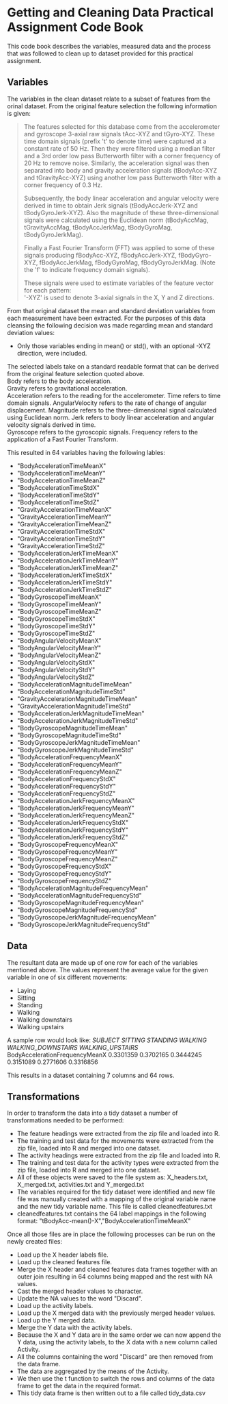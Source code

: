 # Getting and Cleaning Data Practical Assignment Code Book  
This code book describes the variables, measured data and the process that was followed to clean up to dataset provided for this practical assignment.

## Variables  
The variables in the clean dataset relate to a subset of features from the orinal dataset. From the original feature selection the following information is given:

>The features selected for this database come from the accelerometer and gyroscope 3-axial raw signals tAcc-XYZ and tGyro-XYZ. These time domain signals (prefix 't' to denote time) were captured at a constant rate of 50 Hz. Then they were filtered using a median filter and a 3rd order low pass Butterworth filter with a corner frequency of 20 Hz to remove noise. Similarly, the acceleration signal was then separated into body and gravity acceleration signals (tBodyAcc-XYZ and tGravityAcc-XYZ) using another low pass Butterworth filter with a corner frequency of 0.3 Hz. 
>
>Subsequently, the body linear acceleration and angular velocity were derived in time to obtain Jerk signals (tBodyAccJerk-XYZ and tBodyGyroJerk-XYZ). Also the magnitude of these three-dimensional signals were calculated using the Euclidean norm (tBodyAccMag, tGravityAccMag, tBodyAccJerkMag, tBodyGyroMag, tBodyGyroJerkMag). 
>
>Finally a Fast Fourier Transform (FFT) was applied to some of these signals producing fBodyAcc-XYZ, fBodyAccJerk-XYZ, fBodyGyro-XYZ, fBodyAccJerkMag, fBodyGyroMag, fBodyGyroJerkMag. (Note the 'f' to indicate frequency domain signals). 
>
>These signals were used to estimate variables of the feature vector for each pattern:  
>'-XYZ' is used to denote 3-axial signals in the X, Y and Z directions.

From that original dataset the mean and standard deviation variables from each measurement have been extracted. For the purposes of this data cleansing the following decision was made regarding mean and standard deviation values:  
* Only those variables ending in mean() or std(), with an optional -XYZ direction, were included.

The selected labels take on a standard readable format that can be derived from the original feature selection quoted above.  
Body refers to the body acceleration.  
Gravity refers to gravitational acceleration.  
Acceleration refers to the reading for the accelerometer.
Time refers to time domain signals.
AngularVelocity refers to the rate of change of angular displacement.
Magnitude refers to the three-dimensional signal calculated using Euclidean norm.
Jerk refers to body linear acceleration and angular velocity signals derived in time.  
Gyroscope refers to the gyroscopic signals.
Frequency refers to the application of a Fast Fourier Transform.

This resulted in 64 variables having the following lables:
* "BodyAccelerationTimeMeanX"
* "BodyAccelerationTimeMeanY"
* "BodyAccelerationTimeMeanZ"
* "BodyAccelerationTimeStdX"
* "BodyAccelerationTimeStdY"
* "BodyAccelerationTimeStdZ"
* "GravityAccelerationTimeMeanX"
* "GravityAccelerationTimeMeanY"
* "GravityAccelerationTimeMeanZ"
* "GravityAccelerationTimeStdX"
* "GravityAccelerationTimeStdY"
* "GravityAccelerationTimeStdZ"
* "BodyAccelerationJerkTimeMeanX"
* "BodyAccelerationJerkTimeMeanY"
* "BodyAccelerationJerkTimeMeanZ"
* "BodyAccelerationJerkTimeStdX"
* "BodyAccelerationJerkTimeStdY"
* "BodyAccelerationJerkTimeStdZ"
* "BodyGyroscopeTimeMeanX"
* "BodyGyroscopeTimeMeanY"
* "BodyGyroscopeTimeMeanZ"
* "BodyGyroscopeTimeStdX"
* "BodyGyroscopeTimeStdY"
* "BodyGyroscopeTimeStdZ"
* "BodyAngularVelocityMeanX"
* "BodyAngularVelocityMeanY"
* "BodyAngularVelocityMeanZ"
* "BodyAngularVelocityStdX"
* "BodyAngularVelocityStdY"
* "BodyAngularVelocityStdZ"
* "BodyAccelerationMagnitudeTimeMean"
* "BodyAccelerationMagnitudeTimeStd"
* "GravityAccelerationMagnitudeTimeMean"
* "GravityAccelerationMagnitudeTimeStd"
* "BodyAccelerationJerkMagnitudeTimeMean"
* "BodyAccelerationJerkMagnitudeTimeStd"
* "BodyGyroscopeMagnitudeTimeMean"
* "BodyGyroscopeMagnitudeTimeStd"
* "BodyGyroscopeJerkMagnitudeTimeMean"
* "BodyGyroscopeJerkMagnitudeTimeStd"
* "BodyAccelerationFrequencyMeanX"
* "BodyAccelerationFrequencyMeanY"
* "BodyAccelerationFrequencyMeanZ"
* "BodyAccelerationFrequencyStdX"
* "BodyAccelerationFrequencyStdY"
* "BodyAccelerationFrequencyStdZ"
* "BodyAccelerationJerkFrequencyMeanX"
* "BodyAccelerationJerkFrequencyMeanY"
* "BodyAccelerationJerkFrequencyMeanZ"
* "BodyAccelerationJerkFrequencyStdX"
* "BodyAccelerationJerkFrequencyStdY"
* "BodyAccelerationJerkFrequencyStdZ"
* "BodyGyroscopeFrequencyMeanX"
* "BodyGyroscopeFrequencyMeanY"
* "BodyGyroscopeFrequencyMeanZ"
* "BodyGyroscopeFrequencyStdX"
* "BodyGyroscopeFrequencyStdY"
* "BodyGyroscopeFrequencyStdZ"
* "BodyAccelerationMagnitudeFrequencyMean"
* "BodyAccelerationMagnitudeFrequencyStd"
* "BodyGyroscopeMagnitudeFrequencyMean"
* "BodyGyroscopeMagnitudeFrequencyStd"
* "BodyGyroscopeJerkMagnitudeFrequencyMean"
* "BodyGyroscopeJerkMagnitudeFrequencyStd"

## Data  
The resultant data are made up of one row for each of the variables mentioned above. The values represent the average value for the given variable in one of six different movements:  
* Laying
* Sitting
* Standing
* Walking
* Walking downstairs
* Walking upstairs

A sample row would look like:
*SUBJECT*	*SITTING*	*STANDING*	*WALKING*	*WALKING_DOWNSTAIRS*	*WALKING_UPSTAIRS*
BodyAccelerationFrequencyMeanX	0.3301359	0.3702165	0.3444245	0.3151089	0.2771606	0.3316856

This results in a dataset containing 7 columns and 64 rows.

## Transformations  
In order to transform the data into a tidy dataset a number of transformations needed to be performed:
* The feature headings were extracted from the zip file and loaded into R.
* The training and test data for the movements were extracted from the zip file, loaded into R and merged into one dataset.
* The activity headings were extracted from the zip file and loaded into R.
* The training and test data for the activity types were extracted from the zip file, loaded into R and merged into one dataset.
* All of these objects were saved to the file system as: X_headers.txt, X_merged.txt, activities.txt and Y_merged.txt
* The variables required for the tidy dataset were identified and new file file was manually created with a mapping of the original variable name and the new tidy variable name. This file is called cleanedfeatures.txt
* cleanedfeatures.txt contains the 64 label mappings in the following format: "tBodyAcc-mean()-X","BodyAccelerationTimeMeanX"

Once all those files are in place the following processes can be run on the newly created files:
* Load up the X header labels file.
* Load up the cleaned features file.
* Merge the X header and cleaned features data frames together with an outer join resulting in 64 columns being mapped and the rest with NA values.
* Cast the merged header values to character.
* Update the NA values to the word "Discard".
* Load up the activity labels.
* Load up the X merged data with the previously merged header values.
* Load up the Y merged data.
* Merge the Y data with the activity labels.
* Because the X and Y data are in the same order we can now append the Y data, using the activity labels, to the X data with a new column called Activity.
* All the columns containing the word "Discard" are then removed from the data frame.
* The data are aggregated by the means of the Activity.
* We then use the t function to switch the rows and columns of the data frame to get the data in the required format.
* This tidy data frame is then written out to a file called tidy_data.csv


